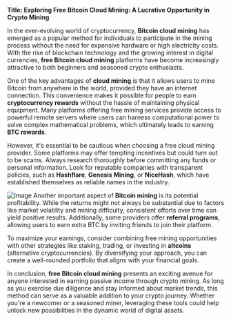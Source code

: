 **Title: Exploring Free Bitcoin Cloud Mining: A Lucrative Opportunity in Crypto Mining**

In the ever-evolving world of cryptocurrency, **Bitcoin cloud mining** has emerged as a popular method for individuals to participate in the mining process without the need for expensive hardware or high electricity costs. With the rise of blockchain technology and the growing interest in digital currencies, **free Bitcoin cloud mining** platforms have become increasingly attractive to both beginners and seasoned crypto enthusiasts.

One of the key advantages of **cloud mining** is that it allows users to mine Bitcoin from anywhere in the world, provided they have an internet connection. This convenience makes it possible for people to earn **cryptocurrency rewards** without the hassle of maintaining physical equipment. Many platforms offering free mining services provide access to powerful remote servers where users can harness computational power to solve complex mathematical problems, which ultimately leads to earning **BTC rewards**.

However, it's essential to be cautious when choosing a free cloud mining provider. Some platforms may offer tempting incentives but could turn out to be scams. Always research thoroughly before committing any funds or personal information. Look for reputable companies with transparent policies, such as **Hashflare**, **Genesis Mining**, or **NiceHash**, which have established themselves as reliable names in the industry.


![Image](https://github.com/user-attachments/assets/31692037-0104-4703-abd1-696b6a7dd41b)
Another important aspect of **Bitcoin mining** is its potential profitability. While the returns might not always be substantial due to factors like market volatility and mining difficulty, consistent efforts over time can yield positive results. Additionally, some providers offer **referral programs**, allowing users to earn extra BTC by inviting friends to join their platform.

To maximize your earnings, consider combining free mining opportunities with other strategies like staking, trading, or investing in **altcoins** (alternative cryptocurrencies). By diversifying your approach, you can create a well-rounded portfolio that aligns with your financial goals.

In conclusion, **free Bitcoin cloud mining** presents an exciting avenue for anyone interested in earning passive income through crypto mining. As long as you exercise due diligence and stay informed about market trends, this method can serve as a valuable addition to your crypto journey. Whether you're a newcomer or a seasoned miner, leveraging these tools could help unlock new possibilities in the dynamic world of digital assets.